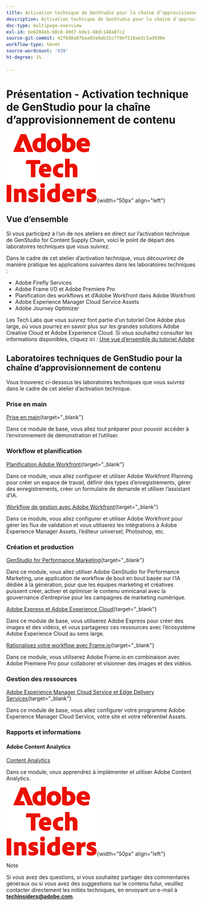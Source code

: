 ```yaml
---
title: Activation technique de GenStudio pour la chaîne d’approvisionnement de contenu
description: Activation technique de GenStudio pour la chaîne d’approvisionnement de contenu
doc-type: multipage-overview
exl-id: be6284eb-60c8-49d7-bde1-d8dc148a07c2
source-git-commit: 42f6d8a07baa03a9ab31cff0ef518ae2c5ad930e
workflow-type: tm+mt
source-wordcount: '439'
ht-degree: 1%

---
```


# Présentation - Activation technique de GenStudio pour la chaîne d’approvisionnement de contenu

![Insiders de la technologie ](./assets/images/techinsiders.png){width="50px" align="left"}

## Vue d’ensemble

Si vous participez à l’un de nos ateliers en direct sur l’activation technique de GenStudio for Content Supply Chain, voici le point de départ des laboratoires techniques que vous suivrez.

Dans le cadre de cet atelier d’activation technique, vous découvrirez de manière pratique les applications suivantes dans les laboratoires techniques :

- Adobe Firefly Services
- Adobe Frame I/O et Adobe Premiere Pro
- Planification des workflows et d’Adobe Workfront dans Adobe Workfront
- Adobe Experience Manager Cloud Service Assets
- Adobe Journey Optimizer

Les Tech Labs que vous suivrez font partie d’un tutoriel One Adobe plus large, où vous pourrez en savoir plus sur les grandes solutions Adobe Creative Cloud et Adobe Experience Cloud. Si vous souhaitez consulter les informations disponibles, cliquez ici : [Une vue d’ensemble du tutoriel Adobe](./overview.md)

## Laboratoires techniques de GenStudio pour la chaîne d’approvisionnement de contenu

Vous trouverez ci-dessous les laboratoires techniques que vous suivrez dans le cadre de cet atelier d’activation technique.

### Prise en main

[Prise en main](./modules/getting-started/gettingstarted/getting-started.md){target="_blank"}

Dans ce module de base, vous allez tout préparer pour pouvoir accéder à l’environnement de démonstration et l’utiliser.

### Workflow et planification

[Planification Adobe Workfront](./modules/workflow-planning/module1.1/wfplanning.md){target="_blank"}

Dans ce module, vous allez configurer et utiliser Adobe Workfront Planning pour créer un espace de travail, définir des types d’enregistrements, gérer des enregistrements, créer un formulaire de demande et utiliser l’assistant d’IA.

[Workflow de gestion avec Adobe Workfront](./modules/workflow-planning/module1.2/workfront.md){target="_blank"}

Dans ce module, vous allez configurer et utiliser Adobe Workfront pour gérer les flux de validation et vous utiliserez les intégrations à Adobe Experience Manager Assets, l’éditeur universel, Photoshop, etc.

### Création et production

[GenStudio for Performance Marketing](./modules/creation-production/module1.3/genstudio.md){target="_blank"}

Dans ce module, vous allez utiliser Adobe GenStudio for Performance Marketing, une application de workflow de bout en bout basée sur l’IA dédiée à la génération, pour que les équipes marketing et créatives puissent créer, activer et optimiser le contenu omnicanal avec la gouvernance d’entreprise pour les campagnes de marketing numérique.

[Adobe Express et Adobe Experience Cloud](./modules/creation-production/module1.4/express.md){target="_blank"}

Dans ce module de base, vous utiliserez Adobe Express pour créer des images et des vidéos, et vous partagerez ces ressources avec l’écosystème Adobe Experience Cloud au sens large.

[Rationalisez votre workflow avec Frame.io](./modules/creation-production/module1.5/frameio.md){target="_blank"}

Dans ce module, vous utiliserez Adobe Frame.io en combinaison avec Adobe Premiere Pro pour collaborer et visionner des images et des vidéos.

### Gestion des ressources

[Adobe Experience Manager Cloud Service et Edge Delivery Services](./modules/asset-mgmt/module2.1/aemcs.md){target="_blank"}

Dans ce module de base, vous allez configurer votre programme Adobe Experience Manager Cloud Service, votre site et votre référentiel Assets.

### Rapports et informations

#### Adobe Content Analytics

[Content Analytics](./modules/reporting-insights/content/module3.1/contentanalytics.md)

Dans ce module, vous apprendrez à implémenter et utiliser Adobe Content Analytics.

![Insiders de la technologie ](./assets/images/techinsiders.png){width="50px" align="left"}

>[!NOTE]
>
>Si vous avez des questions, si vous souhaitez partager des commentaires généraux ou si vous avez des suggestions sur le contenu futur, veuillez contacter directement les initiés techniques, en envoyant un e-mail à **techinsiders@adobe.com**.
